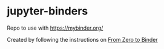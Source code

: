 # jupyter-binders

Repo to use with https://mybinder.org/

Created by following the instructions on [From Zero to Binder](https://github.com/alan-turing-institute/the-turing-way/blob/master/workshops/boost-research-reproducibility-binder/workshop-presentations/zero-to-binder-python.md)
